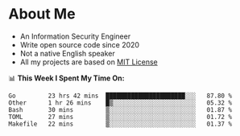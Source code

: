 # About Me

- An Information Security Engineer
- Write open source code since 2020
- Not a native English speaker
- All my projects are based on [MIT License](https://opensource.org/licenses/MIT)

📊 **This Week I Spent My Time On:**
<!--START_SECTION:waka-->
```text
Go         23 hrs 42 mins  ██████████████████████░░░   87.80 % 
Other      1 hr 26 mins    █▒░░░░░░░░░░░░░░░░░░░░░░░   05.32 % 
Bash       30 mins         ▒░░░░░░░░░░░░░░░░░░░░░░░░   01.87 % 
TOML       27 mins         ▒░░░░░░░░░░░░░░░░░░░░░░░░   01.72 % 
Makefile   22 mins         ▒░░░░░░░░░░░░░░░░░░░░░░░░   01.37 % 
```
<!--END_SECTION:waka-->

